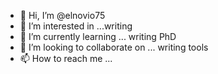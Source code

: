 - 👋 Hi, I’m @elnovio75
- 👀 I’m interested in ...writing
- 🌱 I’m currently learning ... writing PhD
- 💞️ I’m looking to collaborate on ... writing tools
- 📫 How to reach me ...

<!---
elnovio75/elnovio75 is a ✨ special ✨ repository because its `README.md` (this file) appears on your GitHub profile.
You can click the Preview link to take a look at your changes.
--->
